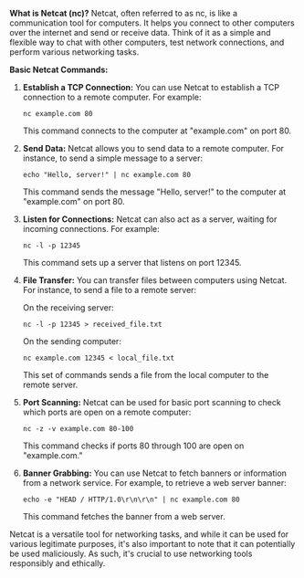 **What is Netcat (nc)?**
Netcat, often referred to as nc, is like a communication tool for computers. It helps you connect to other computers over the internet and send or receive data. Think of it as a simple and flexible way to chat with other computers, test network connections, and perform various networking tasks.

**Basic Netcat Commands:**

1. **Establish a TCP Connection:**
   You can use Netcat to establish a TCP connection to a remote computer. For example:

   ```
   nc example.com 80
   ```

   This command connects to the computer at "example.com" on port 80.

2. **Send Data:**
   Netcat allows you to send data to a remote computer. For instance, to send a simple message to a server:

   ```
   echo "Hello, server!" | nc example.com 80
   ```

   This command sends the message "Hello, server!" to the computer at "example.com" on port 80.

3. **Listen for Connections:**
   Netcat can also act as a server, waiting for incoming connections. For example:

   ```
   nc -l -p 12345
   ```

   This command sets up a server that listens on port 12345.

4. **File Transfer:**
   You can transfer files between computers using Netcat. For instance, to send a file to a remote server:

   On the receiving server:
   ```
   nc -l -p 12345 > received_file.txt
   ```

   On the sending computer:
   ```
   nc example.com 12345 < local_file.txt
   ```

   This set of commands sends a file from the local computer to the remote server.

5. **Port Scanning:**
   Netcat can be used for basic port scanning to check which ports are open on a remote computer:

   ```
   nc -z -v example.com 80-100
   ```

   This command checks if ports 80 through 100 are open on "example.com."

6. **Banner Grabbing:**
   You can use Netcat to fetch banners or information from a network service. For example, to retrieve a web server banner:

   ```
   echo -e "HEAD / HTTP/1.0\r\n\r\n" | nc example.com 80
   ```

   This command fetches the banner from a web server.

Netcat is a versatile tool for networking tasks, and while it can be used for various legitimate purposes, it's also important to note that it can potentially be used maliciously. As such, it's crucial to use networking tools responsibly and ethically.
